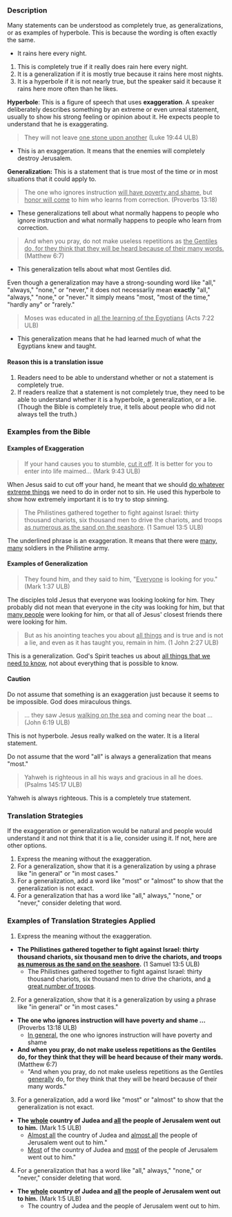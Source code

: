 
 
### Description

Many statements can be understood as completely true, as generalizations, or as examples of hyperbole. This is because the wording is often exactly the same.

  * It rains here every night. 

1. This is completely true if it really does rain here every night.
2. It is a generalization if it is mostly true because it rains here most nights. 
3. It is a hyperbole if it is not nearly true, but the speaker said it because it rains here more often than he likes.

**Hyperbole**: This is a figure of speech that uses **exaggeration**. A speaker deliberately describes something by an extreme or even unreal statement, usually to show his strong feeling or opinion about it. He expects people to understand that he is exaggerating. 

>They will not leave <u>one stone upon another</u> (Luke 19:44 ULB)

   * This is an exaggeration. It means that the enemies will completely destroy Jerusalem.

**Generalization:** This is a statement that is true most of the time or in most situations that it could apply to. 

>The one who ignores instruction <u>will have poverty and shame,</u>
>but <u>honor will come</u> to him who learns from correction. (Proverbs 13:18)

  * These generalizations tell about what normally happens to people who ignore instruction and what normally happens to people who learn from correction. 

>And when you pray, do not make useless repetitions as <u>the Gentiles do, for they think that they will be heard because of their many words.</u> (Matthew 6:7)

  * This generalization tells about what most Gentiles did.

Even though a generalization may have a strong-sounding word like "all," "always," "none," or "never," it does not necessarliy mean **exactly** "all," "always," "none," or "never." It  simply means "most, "most of the time," "hardly any" or "rarely."

>Moses was educated in <u>all the learning of the Egyptians</u> (Acts 7:22 ULB)
 
  * This generalization means that he had learned much of what the Egyptians knew and taught.

#### Reason this is a translation issue

1. Readers need to be able to understand whether or not a statement is completely true.
2. If readers realize that a statement is not completely true, they need to be able to understand whether it is a hyperbole, a generalization, or a lie. (Though the Bible is completely true, it tells about people who did not always tell the truth.)


### Examples from the Bible

#### Examples of Exaggeration

>If your hand causes you to stumble, <u>cut it off</u>. It is better for you to enter into life maimed… (Mark 9:43 ULB)

When Jesus said to cut off your hand, he meant that we should <u>do whatever extreme things</u> we need to do in order not to sin. He used this hyperbole to show how extremely important it is to try to stop sinning. 

>The Philistines gathered together to fight against Israel: thirty thousand chariots, six thousand men to drive the chariots, and troops <u>as numerous as the sand on the seashore</u>. (1 Samuel 13:5 ULB)

The underlined phrase is an exaggeration. It means that there were <u>many, many</u> soldiers in the Philistine army. 

#### Examples of Generalization

>They found him, and they said to him, "<u>Everyone</u> is looking for you." (Mark 1:37 ULB)

The disciples told Jesus that everyone was looking looking for him. They probably did not mean that everyone in the city was looking for him, but that <u>many people</u> were looking for him, or that all of Jesus' closest friends there were looking for him.

>But as his anointing teaches you about <u>all things</u> and is true and is not a lie, and even as it has taught you, remain in him. (1 John 2:27 ULB)  

 This is a generalization. God's Spirit teaches us about <u>all things that we need to know</u>, not about everything that is possible to know.

#### Caution

Do not assume that something is an exaggeration just because it seems to be impossible. God does miraculous things.
>… they saw Jesus <u>walking on the sea</u> and coming near the boat … (John 6:19 ULB)  

This  is not hyperbole. Jesus really walked on the water. It is a literal statement.

Do not assume that the word "all" is always a generalization that means "most."

>Yahweh is righteous in all his ways
>and gracious in all he does. (Psalms 145:17 ULB) 

Yahweh is always righteous. This is a completely true statement.

### Translation Strategies

If the exaggeration or generalization would be natural and people would understand it and not think that it is a lie, consider using it. If not, here are other options.

  1. Express the meaning without the exaggeration. 
  2. For a generalization, show that it is a generalization by using a phrase like "in general" or "in most cases." 
  3. For a generalization, add a word like "most" or "almost" to show that the generalization is not exact.
  3. For a generalization that has a word like "all," always," "none," or "never," consider deleting that word. 


### Examples of Translation Strategies Applied

1. Express the meaning without the exaggeration.
 
 * **The Philistines gathered together to fight against Israel: thirty thousand chariots, six thousand men to drive the chariots, and troops <u>as numerous as the sand on the seashore</u>.** (1 Samuel 13:5 ULB)
     * The Philistines gathered together to fight against Israel: thirty thousand chariots, six thousand men to drive the chariots, and <u>a great number of troops</u>.

2. For a generalization, show that it is a generalization by using a phrase like "in general" or "in most cases." 

 * **The one who ignores instruction will have poverty and shame ...** (Proverbs 13:18 ULB)
     * <u>In general,</u> the one who ignores instruction will have poverty and shame
 * **And when you pray, do not make useless repetitions as the Gentiles do, for they think that they will be heard because of their many words.** (Matthew 6:7)
     * "And when you pray, do not make useless repetitions as the Gentiles <u>generally</u> do, for they think that they will be heard because of their many words." 

3. For a generalization, add a word like "most" or "almost" to show that the generalization is not exact. 

 * **The <u>whole</u> country of Judea and <u>all</u> the people of Jerusalem went out to him.** (Mark 1:5 ULB)
     * <u>Almost all</u> the country of Judea and <u>almost all</u> the people of Jerusalem went out to him."
     * <u>Most</u> of the country of Judea and <u>most</u> of the people of Jerusalem went out to him."

4. For a generalization that has a word like "all," always," "none," or "never," consider deleting that word.

 * **The <u>whole</u> country of Judea and <u>all</u> the people of Jerusalem went out to him.** (Mark 1:5 ULB)
     * The country of Judea and the people of Jerusalem went out to him.